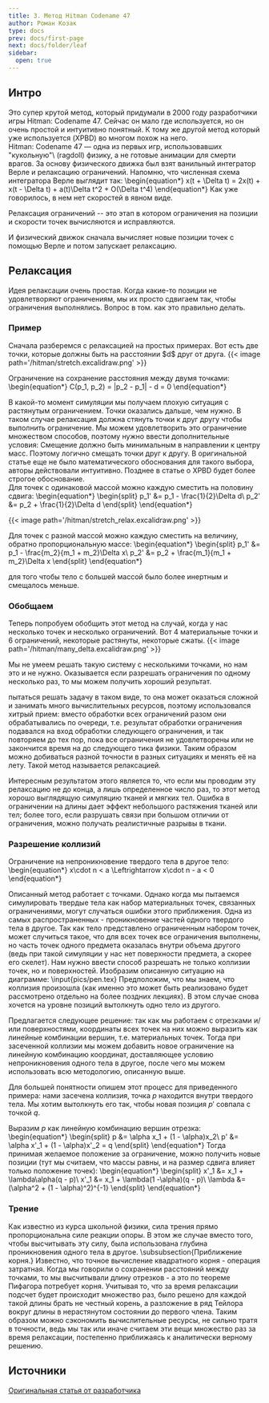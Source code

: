 ```yaml
---
title: 3. Метод Hitman Codename 47
author: Роман Козак
type: docs
prev: docs/first-page
next: docs/folder/leaf
sidebar:
  open: true
---
```

<script src = "{{site.baseurl}}/assets/scripts/libs/p5.min.js"></script>
<script src = "{{site.baseurl}}/assets/scripts/libs/p5.scribble.js"></script>
<script src = "{{site.baseurl}}/assets/scripts/libs/math.js"></script>

<script src = "{{site.baseurl}}/assets/scripts/common/base_vis.js"> </script>
<script src = "{{site.baseurl}}/assets/scripts/common/sc_grid.js"> </script>
<script src = "{{site.baseurl}}/assets/scripts/common/main_vis.js"></script>
<script src = "{{site.baseurl}}/assets/scripts/common/color_scheme.js"></script>
<script src = "{{site.baseurl}}/assets/scripts/common/common_vis.js"></script>

## Интро

<div>
Это супер крутой метод, который придумали в 2000 году разработчики игры Hitman: Codename 47. Сейчас он мало где используется, но он очень простой и интуитивно понятный. К тому же другой метод который уже используется (XPBD) во многом похож на него.
<br>
Hitman: Codename 47 — одна из первых игр, использовавших "кукольную"\  (ragdoll) физику, а не готовые анимации для смерти врагов.
За основу физического движка был взят ванильный интегратор Верле и релаксацию ограничений.
Напомню, что численная схема интегратора Верле выглядит так:
\begin{equation*}
    x(t + \Delta t) = 2x(t) + x(t - \Delta t) + a(t)\Delta t^2 + O(\Delta t^4)
\end{equation*}
Как уже говорилось, в нем нет скоростей в явном виде. 

Релаксация ограничений -- это этап в котором ограничения на позиции и скорости точек вычисляются и исправляются.

И физический движок сначала вычисляет новые позиции точек с помощью Верле и потом запускает релаксацию.
</div>

## Релаксация
<div>
Идея релаксации очень простая. Когда какие-то позиции не удовлетворяют ограничениям, мы их просто сдвигаем так, чтобы ограничения выполнялись. Вопрос в том. как это правильно делать.
</div>

### Пример
<div>
Сначала разберемся с релаксацией на простых примерах.
Вот есть две точки, которые должны быть на расстоянии $d$ друг от друга.
{{< image  path='/hitman/stretch.excalidraw.png' >}}

Ограничение на сохранение расстояния между двумя точками:
\begin{equation*}
    С(p_1, p_2) = |p_2 - p_1| - d = 0
\end{equation*}

В какой-то момент симуляции мы получаем плохую ситуация с растянутым ограничением. Точки оказались дальше, чем нужно.
В таком случае релаксация должна стянуть точки к друг другу чтобы выполнить ограничение. Мы можем удовлетворить это ограничение множеством способов, поэтому нужно ввести дополнительные условия: Смещение должно быть минимальным в направлении к центру масс. Поэтому логично смещать точки друг к другу. В оригинальной статье еще не было математического обоснования для такого выбора, авторы действовали интуитивно. Позднее в статье о XPBD будет более строгое обоснование.
<br>
Для точек с одинаковой массой можно каждую сместить на половину сдвига:
\begin{equation*}
    \begin{split}
        p_1' &= p_1 - \frac{1}{2}\Delta d\\
        p_2' &= p_2 + \frac{1}{2}\Delta d
    \end{split}
\end{equation*}

{{< image  path='/hitman/stretch_relax.excalidraw.png' >}}

Для точек с разной массой можно каждую сместить на величину, обратно пропорциональную массе:
\begin{equation*}
    \begin{split}
        p_1' &= p_1 - \frac{m_2}{m_1 + m_2}\Delta x\\
        p_2' &= p_2 + \frac{m_1}{m_1 + m_2}\Delta x
    \end{split}
\end{equation*}

для того чтобы тело с большей массой было более инертным и смещалось меньше.
</div>

### Обобщаем
<div>


Теперь попробуем обобщить этот метод на случай, когда у нас несколько точек и несколько ограничений.
Вот 4 материальные точки и 6 ограничений, некоторые растянуты, некоторые сжаты.
{{< image  path='/hitman/many_delta.excalidraw.png' >}}

Мы не умеем решать такую систему с несколькими точками, но нам это и не нужно. Оказывается если разрешать ограничения по одному несколько раз, то мы можем получить хороший результат.

пытаться решать задачу в таком виде, то она может оказаться сложной и занимать много вычислительных ресурсов, поэтому использовался хитрый прием: вместо обработки всех ограничений разом они обрабатывались по очереди, т.е. результат обработки ограничения подавался на вход обработки следующего ограничения, и так повторяем до тех пор, пока все ограничения не удовлетворены или не закончится время на до следующего тика физики. Таким образом можно добиваться разной точности в разных ситуациях и менять её на лету. Такой метод называется релаксацией.

Интересным результатом этого является то, что если мы проводим эту релаксацию не до конца, а лишь определенное число раз, то этот метод хорошо выглядящую симуляцию тканей и мягких тел. Ошибка в ограничении на длины дает эффект небольшого растяжения тканей или тел; более того, если разрушать связи при большом отличии от ограничения, можно получать реалистичные разрывы в ткани.
</div>

### Разрешение коллизий
<div>
Ограничение на непроникновение твердого тела в другое тело:
\begin{equation*}
    x\cdot n < a \Leftrightarrow x\cdot n - a < 0
\end{equation*}

Описанный метод работает с точками. Однако когда мы пытаемся симулировать твердые тела как набор материальных точек, связанных ограничениями, могут случаться ошибки этого приближения. Одна из самых распространенных - проникновение частей одного твердого тела в другое. Так как тело представлено ограниченным набором точек, может случиться такое, что для всех точек все ограничения выполнены, но часть точек одного предмета оказалась внутри объема другого (ведь при такой симуляции у нас нет поверхности предмета, а скорее его скелет). Нам нужно ввести способ разрешать не только коллизии точек, но и поверхностей.
Изобразим описанную ситуацию на диаграмме:
\input{pics/pen.tex}
Предположим, что мы знаем, что коллизия произошла (как именно это может быть реализовано будет рассмотрено отдельно на более поздних лекциях). В этом случае снова хочется на уровне позиций вытолкнуть одно тело из другого.

Предлагается следующее решение: так как мы работаем с отрезками и/или поверхностями, координаты всех точек на них можно выразить как линейные комбинации вершин, т.е. материальных точек. Тогда при засеченной коллизии мы можем добавить новое ограничение на линейную комбинацию координат, доставляющее условию непроникновения одного тела в другое, после чего мы можем использовать всю методологию, описанную выше.

Для большей понятности опишем этот процесс для приведенного примера: нами засечена коллизия, точка $p$ находится внутри твердого тела. Мы хотим вытолкнуть его так, чтобы новая позиция $p'$ совпала с точкой $q$.

Выразим $p$ как линейную комбинацию вершин отрезка:
\begin{equation*}
    \begin{split}
        p &= \alpha x_1 + (1 - \alpha)x_2\\
        p' &= \alpha x'_1 + (1 - \alpha)x'_2 = q
    \end{split}
\end{equation*}
Тогда принимая желаемое положение за ограничение, можно получить новые позиции (тут мы считаем, что массы равны, и на размер сдвига влияет только положение точек):
\begin{equation*}
    \begin{split}
        x'_1 &= x_1 + \lambda\alpha(q - p)\\
        x'_1 &= x_1 + \lambda(1 -\alpha)(q - p)\\
        \lambda &= (\alpha^2 + (1 - \alpha)^2)^{-1}
    \end{split}
\end{equation*}
</div>

### Трение

<div>
Как известно из курса школьной физики, сила трения прямо пропорциональна силе реакции опоры. В этом же случае вместо того, чтобы высчитывать эту силу, была использована глубина проникновения одного тела в другое.
\subsubsection{Приближение корня.}
Известно, что точное вычисление квадратного корня - операция затратная. Когда мы говорили о сохранении расстояний между точками, то мы высчитывали длину отрезков - а это по теореме Пифагора потребует корня. Учитывая то, что за время релаксации подсчет будет происходит множество раз, было решено для каждой такой длины брать не честный корень, а разложение в ряд Тейлора вокруг длины в нерастянутом состоянии до первого члена. Таким образом можно сэкономить вычислительные ресурсы, не сильно тратя в точности, ведь мы так или иначе считаем эти вещи множество раз за время релаксации, постепенно приближаясь к аналитически верному решению.
</div>

## Источники

[Оригинальная статья от разработчика](https://www.cs.cmu.edu/afs/cs/academic/class/15462-s13/www/lec_slides/Jakobsen.pdf)